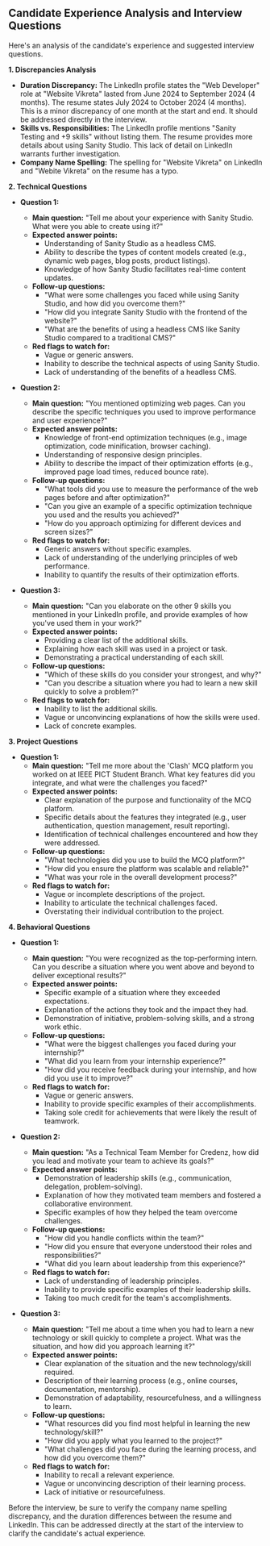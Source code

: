 ## Candidate Experience Analysis and Interview Questions

Here's an analysis of the candidate's experience and suggested interview questions.

**1. Discrepancies Analysis**

*   **Duration Discrepancy:** The LinkedIn profile states the "Web Developer" role at "Website Vikreta" lasted from June 2024 to September 2024 (4 months). The resume states July 2024 to October 2024 (4 months). This is a minor discrepancy of one month at the start and end.  It should be addressed directly in the interview.
*   **Skills vs. Responsibilities:** The LinkedIn profile mentions "Sanity Testing and +9 skills" without listing them. The resume provides more details about using Sanity Studio. This lack of detail on LinkedIn warrants further investigation.
*   **Company Name Spelling:** The spelling for "Website Vikreta" on LinkedIn and "Webite Vikreta" on the resume has a typo.

**2. Technical Questions**

*   **Question 1:**
    *   **Main question:** "Tell me about your experience with Sanity Studio. What were you able to create using it?"
    *   **Expected answer points:**
        *   Understanding of Sanity Studio as a headless CMS.
        *   Ability to describe the types of content models created (e.g., dynamic web pages, blog posts, product listings).
        *   Knowledge of how Sanity Studio facilitates real-time content updates.
    *   **Follow-up questions:**
        *   "What were some challenges you faced while using Sanity Studio, and how did you overcome them?"
        *   "How did you integrate Sanity Studio with the frontend of the website?"
        *   "What are the benefits of using a headless CMS like Sanity Studio compared to a traditional CMS?"
    *   **Red flags to watch for:**
        *   Vague or generic answers.
        *   Inability to describe the technical aspects of using Sanity Studio.
        *   Lack of understanding of the benefits of a headless CMS.

*   **Question 2:**
    *   **Main question:** "You mentioned optimizing web pages. Can you describe the specific techniques you used to improve performance and user experience?"
    *   **Expected answer points:**
        *   Knowledge of front-end optimization techniques (e.g., image optimization, code minification, browser caching).
        *   Understanding of responsive design principles.
        *   Ability to describe the impact of their optimization efforts (e.g., improved page load times, reduced bounce rate).
    *   **Follow-up questions:**
        *   "What tools did you use to measure the performance of the web pages before and after optimization?"
        *   "Can you give an example of a specific optimization technique you used and the results you achieved?"
        *   "How do you approach optimizing for different devices and screen sizes?"
    *   **Red flags to watch for:**
        *   Generic answers without specific examples.
        *   Lack of understanding of the underlying principles of web performance.
        *   Inability to quantify the results of their optimization efforts.

*   **Question 3:**
    *   **Main question:** "Can you elaborate on the other 9 skills you mentioned in your LinkedIn profile, and provide examples of how you've used them in your work?"
    *   **Expected answer points:**
        *   Providing a clear list of the additional skills.
        *   Explaining how each skill was used in a project or task.
        *   Demonstrating a practical understanding of each skill.
    *   **Follow-up questions:**
        *   "Which of these skills do you consider your strongest, and why?"
        *   "Can you describe a situation where you had to learn a new skill quickly to solve a problem?"
    *   **Red flags to watch for:**
        *   Inability to list the additional skills.
        *   Vague or unconvincing explanations of how the skills were used.
        *   Lack of concrete examples.

**3. Project Questions**

*   **Question 1:**
    *   **Main question:** "Tell me more about the 'Clash' MCQ platform you worked on at IEEE PICT Student Branch. What key features did you integrate, and what were the challenges you faced?"
    *   **Expected answer points:**
        *   Clear explanation of the purpose and functionality of the MCQ platform.
        *   Specific details about the features they integrated (e.g., user authentication, question management, result reporting).
        *   Identification of technical challenges encountered and how they were addressed.
    *   **Follow-up questions:**
        *   "What technologies did you use to build the MCQ platform?"
        *   "How did you ensure the platform was scalable and reliable?"
        *   "What was your role in the overall development process?"
    *   **Red flags to watch for:**
        *   Vague or incomplete descriptions of the project.
        *   Inability to articulate the technical challenges faced.
        *   Overstating their individual contribution to the project.

**4. Behavioral Questions**

*   **Question 1:**
    *   **Main question:** "You were recognized as the top-performing intern. Can you describe a situation where you went above and beyond to deliver exceptional results?"
    *   **Expected answer points:**
        *   Specific example of a situation where they exceeded expectations.
        *   Explanation of the actions they took and the impact they had.
        *   Demonstration of initiative, problem-solving skills, and a strong work ethic.
    *   **Follow-up questions:**
        *   "What were the biggest challenges you faced during your internship?"
        *   "What did you learn from your internship experience?"
        *   "How did you receive feedback during your internship, and how did you use it to improve?"
    *   **Red flags to watch for:**
        *   Vague or generic answers.
        *   Inability to provide specific examples of their accomplishments.
        *   Taking sole credit for achievements that were likely the result of teamwork.

*   **Question 2:**
    *   **Main question:** "As a Technical Team Member for Credenz, how did you lead and motivate your team to achieve its goals?"
    *   **Expected answer points:**
        *   Demonstration of leadership skills (e.g., communication, delegation, problem-solving).
        *   Explanation of how they motivated team members and fostered a collaborative environment.
        *   Specific examples of how they helped the team overcome challenges.
    *   **Follow-up questions:**
        *   "How did you handle conflicts within the team?"
        *   "How did you ensure that everyone understood their roles and responsibilities?"
        *   "What did you learn about leadership from this experience?"
    *   **Red flags to watch for:**
        *   Lack of understanding of leadership principles.
        *   Inability to provide specific examples of their leadership skills.
        *   Taking too much credit for the team's accomplishments.

*   **Question 3:**
    *   **Main question:** "Tell me about a time when you had to learn a new technology or skill quickly to complete a project. What was the situation, and how did you approach learning it?"
    *   **Expected answer points:**
        *   Clear explanation of the situation and the new technology/skill required.
        *   Description of their learning process (e.g., online courses, documentation, mentorship).
        *   Demonstration of adaptability, resourcefulness, and a willingness to learn.
    *   **Follow-up questions:**
        *   "What resources did you find most helpful in learning the new technology/skill?"
        *   "How did you apply what you learned to the project?"
        *   "What challenges did you face during the learning process, and how did you overcome them?"
    *   **Red flags to watch for:**
        *   Inability to recall a relevant experience.
        *   Vague or unconvincing description of their learning process.
        *   Lack of initiative or resourcefulness.

Before the interview, be sure to verify the company name spelling discrepancy, and the duration differences between the resume and LinkedIn. This can be addressed directly at the start of the interview to clarify the candidate's actual experience.
